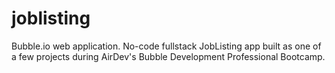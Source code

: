# joblisting
Bubble.io web application. No-code fullstack JobListing app built as one of a few projects during AirDev's Bubble Development Professional Bootcamp.
